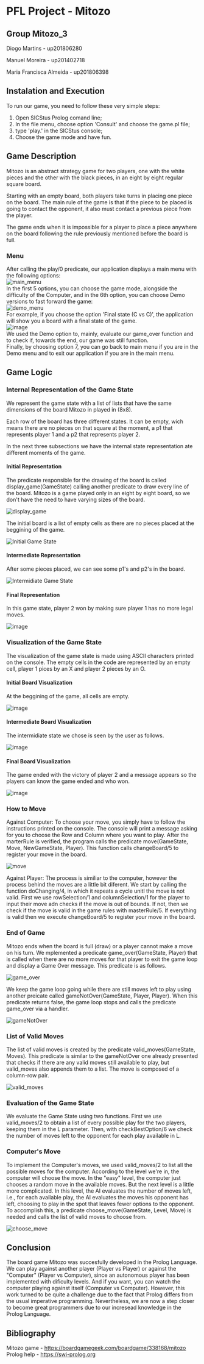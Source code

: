 # PFL Project - Mitozo

## Group Mitozo_3

Diogo Martins - up201806280

Manuel Moreira - up201402718

Maria Francisca Almeida - up201806398

## Instalation and Execution
To run our game, you need to follow these very simple steps:
1. Open SICStus Prolog comand line;
2. In the file menu, choose option 'Consult' and choose the game.pl file;
3. type 'play.' in the SICStus console;
4. Choose the game mode and have fun.

## Game Description

Mitozo is an abstract strategy game for two players, one with the white pieces and the other with the black pieces, in an eight by eight regular square board.

Starting with an empty board, both players take turns in placing one piece on the board. The main rule of the game is that if the piece to be placed is going to contact the opponent, it also must contact a previous piece from the player.

The game ends when it is impossible for a player to place a piece anywhere on the board following the rule previously mentioned before the board is full.

### Menu
After calling the play/0 predicate, our application displays a main menu with the following options: <br>
![main_menu](https://user-images.githubusercontent.com/50628491/150694824-ac350ab0-a0c5-4629-8677-749de55c2d87.png) <br>
In the first 5 options, you can choose the game mode, alongside the difficulty of the Computer, and in the 6th option, you can choose Demo versions to fast forward the game: <br>
![demo_menu](https://user-images.githubusercontent.com/50628491/150696127-b6863806-2667-40d4-aa07-31156287cc3a.png) <br>
For example, if you choose the option 'Final state (C vs C)', the application will show you a board with a final state of the game. <br>
![image](https://user-images.githubusercontent.com/50628491/150696302-59e7f435-3fc7-447b-857e-f0c4801c7c0e.png) <br>
We used the Demo option to, mainly, evaluate our game_over function and to check if, towards the end, our game was still function. <br>
Finally, by choosing option 7, you can go back to main menu if you are in the Demo menu and to exit our application if you are in the main menu.

## Game Logic

### Internal Representation of the Game State

We represent the game state with a list of lists that have the same dimensions of the board Mitozo in played in (8x8).

Each row of the board has three different states.
It can be empty, wich means there are no pieces on that square at the moment, a p1 that represents player 1 and a p2 that represents player 2.

In the next three subsections we have the internal state representation ate different moments of the game.

#### Initial Representation

The predicate responsible for the drawing of the board is called display_game(GameState) calling another predicate to draw every line of the board. Mitozo is a game played only in an eight by eight board, so we don't have the need to have varying sizes of the board.

![display_game](https://user-images.githubusercontent.com/39671616/150494666-90d954f8-5db3-40b9-aa90-7bc8cb83e2a3.PNG)

The initial board is a list of empty cells as there are no pieces placed at the beggining of the game.

![Initial Game State](https://user-images.githubusercontent.com/39671616/148704376-2608d467-f020-4ada-b225-bc5dde2c895f.png)


#### Intermediate Representation

After some pieces placed, we can see some p1's and p2's in the board.

![Intermidiate Game State](https://user-images.githubusercontent.com/39671616/148705786-dc3eacf3-b7b2-413c-acac-260823406e2a.png)


#### Final Representation

In this game state, player 2 won by making sure player 1 has no more legal moves.

![image](https://user-images.githubusercontent.com/39671616/148705855-2a667902-b37f-4afa-8fc2-36fa7c53f7fa.png)




### Visualization of the Game State

The visualization of the game state is made using ASCII characters printed on the console.
The empty cells in the code are represented by an empty cell, player 1 pices by an X and player 2 pieces by an O.


#### Initial Board Visualization

At the beggining of the game, all cells are empty.

![image](https://user-images.githubusercontent.com/39671616/148706016-dd5e24d0-8d7a-456f-8a67-593246f81c8b.png)


#### Intermediate Board Visualization

The intermidiate state we chose is seen by the user as follows.

![image](https://user-images.githubusercontent.com/39671616/148706069-fa28ae0c-dd0a-4d6e-a09b-2b94ebdbeba1.png)


#### Final Board Visualization

The game ended with the victory of player 2 and a message appears so the players can know the game ended and who won.

![image](https://user-images.githubusercontent.com/39671616/148706111-d2d41cf4-3c49-40b2-8284-b4646ba09c68.png)

### How to Move
Against Computer: To choose your move, you simply have to follow the instructions printed on the console. The console will print a message asking for you to choose the Row and Column where you want to play. After the marterRule is verified, the program calls the predicate move(GameState, Move, NewGameState, Player). This function calls changeBoard/5 to register your move in the board.

![move](https://user-images.githubusercontent.com/39671616/150687484-af19398e-b15e-45e4-b497-7580a23bf0e4.PNG)

Against Player: The process is similiar to the computer, however the process behind the moves are a little bit diferent. We start by calling the function doChanging/4, in which it repeats a cycle unitl the move is not valid. First we use rowSelection/1 and columnSelection/1 for the player to input their move adn checks if the move is out of bounds. If not, then we check if the move is valid in the game rules with masterRule/5. If everything is valid then we execute changeBoard/5 to register your move in the board.


### End of Game

Mitozo ends when the board is full (draw) or a player cannot make a move on his turn. We mplemented a predicate game_over(GameState, Player) that is called when there are no more moves for that player to exit the game loop and display a Game Over message. This predicate is as follows.

![game_over](https://user-images.githubusercontent.com/39671616/150495941-65767106-f62b-478c-9975-4d943f28e295.PNG)

We keep the game loop going while there are still moves left to play using another preicate called gameNotOver(GameState, Player, Player). When this predicate returns false, the game loop stops and calls the predicate game_over via a handler.

![gameNotOver](https://user-images.githubusercontent.com/39671616/150496717-9735d2f7-47d7-4df6-ba00-5b2e5e58e13a.PNG)

### List of Valid Moves

The list of valid moves is created by the predicate valid_moves(GameState, Moves). This predicate is similar to the gameNotOver one already presented that checks if there are any valid moves still available to play, but valid_moves also appends them to a list. The move is composed of a column-row pair.

![valid_moves](https://user-images.githubusercontent.com/39671616/150687146-5e07f32f-941a-4288-b115-af28ea1434fd.PNG)


### Evaluation of the Game State
We evaluate the Game State using two functions. First we use valid_moves/2 to obtain a list of every possible play for the two players, keeping them in the L parameter. Then, with checkBestOption/6 we check the number of moves left to the opponent for each play available in L.


### Computer's Move
To implement the Computer's moves, we used valid_moves/2 to list all the possible moves for the computer. According to the level we're in, the computer will choose the move. In the "easy" level, the computer just chooses a random move in the available moves. But the next level is a little more complicated. In this level, the AI evaluates the number of moves left, i.e., for each available play, the AI evaluates the moves his opponent has left, choosing to play in the spot that leaves fewer options to the opponent. To accomplish this, a predicate choose_move(GameState, Level, Move) is needed and calls the list of valid moves to choose from.

![choose_move](https://user-images.githubusercontent.com/39671616/150687609-4c9836d1-6aad-4579-aa44-cefda57ca1b2.PNG)



## Conclusion
The board game Mitozo was succesfully developed in the Prolog Language. We can play against another player (Player vs Player) or against the "Computer" (Player vs Computer), since an autonomous player has been implemented with dificulty levels. And if you want, you can watch the computer playing against itself (Computer vs Computer).
However, this work turned to be quite a challenge due to the fact that Prolog differs from the usual imperative programming. Nevertheless, we are now a step closer to become great programmers due to our incresead knowledge in the Prolog Language.

## Bibliography
Mitozo game - https://boardgamegeek.com/boardgame/338168/mitozo <br>
Prolog help - https://swi-prolog.org
